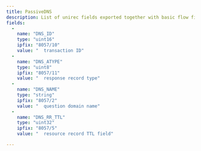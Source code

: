 ```yaml
---
title: PassiveDNS
description: List of unirec fields exported together with basic flow fields on interface by PassiveDNS plugin.
fields:
  -
    name: "DNS_ID"
    type: "uint16"
    ipfix: "8057/10"
    value: "  transaction ID"
  -
    name: "DNS_ATYPE"
    type: "uint8"
    ipfix: "8057/11"
    value: "  response record type"
  -
    name: "DNS_NAME"
    type: "string"
    ipfix: "8057/2"
    value: "  question domain name"
  -
    name: "DNS_RR_TTL"
    type: "uint32"
    ipfix: "8057/5"
    value: "  resource record TTL field"

---
```

